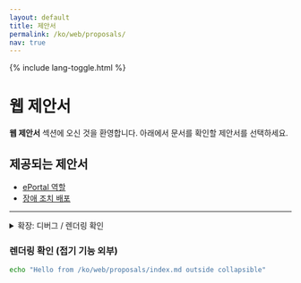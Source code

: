 ```yaml
---
layout: default
title: 제안서
permalink: /ko/web/proposals/
nav: true
---
```


{% include lang-toggle.html %}

# 웹 제안서

**웹 제안서** 섹션에 오신 것을 환영합니다. 아래에서 문서를 확인할 제안서를 선택하세요.

## 제공되는 제안서
- [ePortal 역할](./ePortal-roles/)
- [장애 조치 배포](./failover-deployments/)

---

<details markdown="1">
  <summary>확장: 디버그 / 렌더링 확인</summary>

스타일과 마크다운 처리를 모니터링하기 위한 임시 접기 영역입니다.

```bash
echo "Hello from /ko/web/proposals/index.md within collapsible"
ls -la
```
</details>

### 렌더링 확인 (접기 기능 외부)

```bash
echo "Hello from /ko/web/proposals/index.md outside collapsible"
```
